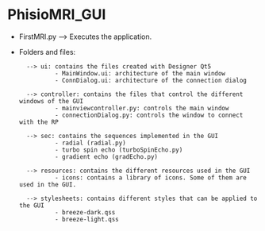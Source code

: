 # PhisioMRI_GUI

- FirstMRI.py --> Executes the application.

- Folders and files:

        --> ui: contains the files created with Designer Qt5
                - MainWindow.ui: architecture of the main window
                - ConnDialog.ui: architecture of the connection dialog

        --> controller: contains the files that control the different windows of the GUI
                - mainviewcontroller.py: controls the main window
                - connectionDialog.py: controls the window to connect with the RP

        --> sec: contains the sequences implemented in the GUI
                - radial (radial.py)
                - turbo spin echo (turboSpinEcho.py)
                - gradient echo (gradEcho.py)

        --> resources: contains the different resources used in the GUI
                - icons: contains a library of icons. Some of them are used in the GUI.

        --> stylesheets: contains different styles that can be applied to the GUI
                - breeze-dark.qss
                - breeze-light.qss

